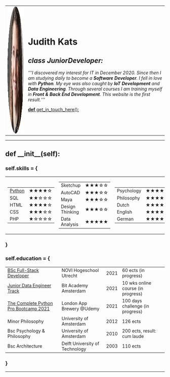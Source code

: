 <!DOCTYPE html>
<html lang="en" dir="ltr">

<head>
  <meta charset="utf-8">
  <title>⚙︎ JudyPrograms</title>
  <meta name="description" content="JudyPrograms.com shows you how I can be a
    valuable asset for your software development projects.">
  <meta name="author" content="Judith Kats">
  <meta name="keywords" content="Python,Java,SQL,HTML,CSS,Javascript" </head>

<body>

  <table cellspacing="40">
    <tr>
      <td><img src="myself.png" alt="Judith-Kats-profile-picture" width="400" height="400"></td>
      <td>
        <h1>Judith Kats</h1>
        <em>
          <h2>class JuniorDeveloper:</h2>
        </em>
        <p>
          <em>'''I discovered my interest for IT in December 2020. Since then
            I am studying daily to become a <strong>Software Developer</strong>. I fell in love
            with <strong>Python</strong>. My eye was also caught by <strong>IoT Development</strong>
            and <strong>Data Engineering</strong>. Through several courses I am training myself in
            <strong>Front & Back End Development</strong>. This website is the first result.'''</em>
        </p>
        <p>
          <a href="contact_me.html"><b>def</b> get_in_touch_here():</a>
        </p>
      </td>
    </tr>
  </table>

  <hr />

  <h2>def __init__(self):</h2>

  <h3>self.skills = {</h3>

  <table cellspacing="20">
    <tr>
      <td>
        <table cellspacing="10">
          <tr>
            <td><a href="https://www.python.org/">Python</a></td>
            <td>★★★★☆</td>
          </tr>
          <tr>
            <td>SQL</td>
            <td>★★☆☆☆</td>
          </tr>
          <tr>
            <td>HTML</td>
            <td>★★★★☆</td>
          </tr>
          <tr>
            <td>CSS</td>
            <td>★★★☆☆</td>
          </tr>
          <tr>
            <td>PHP</td>
            <td>★☆☆☆☆</td>
          </tr>
        </table>
      </td>
      <td>
        <table cellspacing="10">
          <tr>
            <td>Sketchup</td>
            <td>★★★☆☆</td>
          </tr>
          <tr>
            <td>AutoCAD</td>
            <td>★★★☆☆</td>
          </tr>
          <tr>
            <td>Maya</td>
            <td>★★★☆☆</td>
          </tr>
          <tr>
            <td>Design Thinking</td>
            <td>★★★☆☆</td>
          </tr>
          <tr>
            <td>Data Analysis</td>
            <td>★★★★★</td>
          </tr>
        </table>
      </td>
      <td>
        <table cellspacing="10">
          <tr>
            <td>Psychology</td>
            <td>★★★★★</td>
          </tr>
          <tr>
            <td>Philosophy</td>
            <td>★★★★☆</td>
          </tr>
          <tr>
            <td>Dutch</td>
            <td>★★★★★</td>
          </tr>
          <tr>
            <td>English</td>
            <td>★★★★★</td>
          </tr>
          <tr>
            <td>German</td>
            <td>★★★★★</td>
          </tr>
        </table>
      </td>
    </tr>
  </table>

  <h3>}</h3>

  <h3>self.education = {</h3>

  <table cellspacing="20">
    <tr>
      <td><a href="https://www.novi.nl/full-stack-developer/">BSc Full-Stack Developer</a></td>
      <td>NOVI Hogeschool Utrecht</td>
      <td>2021</td>
      <td>60 ects (in progress)</td>
    </tr>
    <tr>
      <td><a href="https://nlleertdoor.bit-academy.nl/#opleidingen">Junior Data Engineer Track</a></td>
      <td>Bit Academy Amsterdam</td>
      <td>2021</td>
      <td>10 wks online course (in progress)</td>
    </tr>
    <tr>
      <td><a href="https://www.udemy.com/course/100-days-of-code/">The Complete Python Pro Bootcamp 2021</a></td>
      <td>London App Brewery @Udemy</td>
      <td>2021</td>
      <td>100 days challenge (in progress)</td>
    </tr>
    <tr>
      <td>Minor Philosophy</td>
      <td>University of Amsterdam</td>
      <td>2012</td>
      <td>126 ects</td>
    </tr>
    <tr>
      <td>Bsc Psychology & Philosophy</td>
      <td>University of Amsterdam</td>
      <td>2010</td>
      <td>200 ects, result: cum laude</td>
    </tr>
    <tr>
      <td>Bsc Architecture</td>
      <td>Delft University of Technology</td>
      <td>2003</td>
      <td>110 ects</td>
    </tr>
  </table>

  <h3>}</h3>

  <hr>

  <!-- <h4>self.hard_skills = {</h4>
    <ul>
    <li>programming: [python, java, sql]</li>
    <li>web_development: [html, css, javascript]</li>
    <li>design_digital: [autocad, sketchup, adobe, maya]</li>
    <li>design_general: [design_thinking, history_of_architecture, sketching, technical_drawing]</li>
    <li>data_analysis: [R, applied_multivariate_analysis, {advanced_statistical_modeling: [factor_analysis, item_response_theory, latent_class_modeling, linear_structural_relations]}</li>
    </ul>
    <h4>}</h4> -->

</body>

</html>
